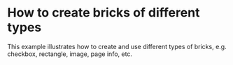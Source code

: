 # How to create bricks of different types


<p>This example illustrates how to create and use different types of bricks, e.g. checkbox, rectangle, image, page info, etc.</p>

<br/>


